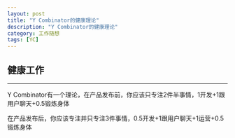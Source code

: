 ```yaml
---
layout: post
title: "Y Combinator的健康理论"
description: "Y Combinator的健康理论"
category: 工作随想
tags: [YC]
---
```


健康工作
--------

---

Y Combinator有一个理论，在产品发布前，你应该只专注2件半事情，1开发+1跟用户聊天+0.5锻炼身体

在产品发布后，你应该专注并只专注3件事情，0.5开发+1跟用户聊天+1运营+0.5锻炼身体